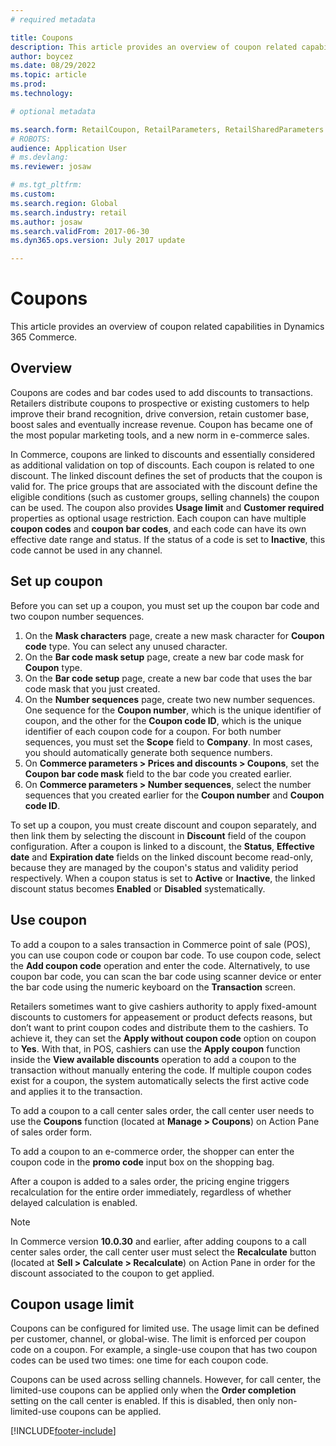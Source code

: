 ```yaml
---
# required metadata

title: Coupons
description: This article provides an overview of coupon related capabilities in Dynamics 365 Commerce.
author: boycez
ms.date: 08/29/2022
ms.topic: article
ms.prod: 
ms.technology: 

# optional metadata

ms.search.form: RetailCoupon, RetailParameters, RetailSharedParameters
# ROBOTS: 
audience: Application User
# ms.devlang: 
ms.reviewer: josaw

# ms.tgt_pltfrm: 
ms.custom: 
ms.search.region: Global
ms.search.industry: retail
ms.author: josaw
ms.search.validFrom: 2017-06-30
ms.dyn365.ops.version: July 2017 update

---
```


# Coupons

This article provides an overview of coupon related capabilities in Dynamics 365 Commerce.

## Overview

Coupons are codes and bar codes used to add discounts to transactions. Retailers distribute coupons to prospective or existing customers to help improve their brand recognition, drive conversion, retain customer base, boost sales and eventually increase revenue. Coupon has became one of the most popular marketing tools, and a new norm in e-commerce sales. 

In Commerce, coupons are linked to discounts and essentially considered as additional validation on top of discounts. Each coupon is related to one discount. The linked discount defines the set of products that the coupon is valid for. The price groups that are associated with the discount define the eligible conditions (such as customer groups, selling channels) the coupon can be used.  The coupon also provides **Usage limit** and **Customer required** properties as optional usage restriction. Each coupon can have multiple **coupon codes** and **coupon bar codes**, and each code can have its own effective date range and status. If the status of a code is set to **Inactive**, this code cannot be used in any channel.

## Set up coupon

Before you can set up a coupon, you must set up the coupon bar code and two coupon number sequences. 

1. On the **Mask characters** page, create a new mask character for **Coupon code** type. You can select any unused character.
1. On the **Bar code mask setup** page, create a new bar code mask for **Coupon** type.
1. On the **Bar code setup** page, create a new bar code that uses the bar code mask that you just created.
1. On the **Number sequences** page, create two new number sequences. One sequence for the **Coupon number**, which is the unique identifier of coupon, and the other for the **Coupon code ID**, which is the unique identifier of each coupon code for a coupon. For both number sequences, you must set the **Scope** field to **Company**. In most cases, you should automatically generate both sequence numbers.
1. On **Commerce parameters \> Prices and discounts > Coupons**, set the **Coupon bar code mask** field to the bar code you created earlier.
1. On **Commerce parameters \> Number sequences**, select the number sequences that you created earlier for the **Coupon number** and **Coupon code ID**.

To set up a coupon, you must create discount and coupon separately, and then link them by selecting the discount in **Discount** field of the coupon configuration. After a coupon is linked to a discount, the **Status**, **Effective date** and **Expiration date** fields on the linked discount become read-only, because they are managed by the coupon's status and validity period respectively. When a coupon status is set to **Active** or **Inactive**, the linked discount status becomes **Enabled** or **Disabled** systematically. 

## Use coupon

To add a coupon to a sales transaction in Commerce point of sale (POS), you can use coupon code or coupon bar code. To use coupon code, select the **Add coupon code** operation and enter the code. Alternatively, to use coupon bar code, you can scan the bar code using scanner device or enter the bar code using the numeric keyboard on the **Transaction** screen.

Retailers sometimes want to give cashiers authority to apply fixed-amount discounts to customers for appeasement or product defects reasons, but don’t want to print coupon codes and distribute them to the cashiers. To achieve it, they can set the **Apply without coupon code** option on coupon to **Yes**. With that, in POS, cashiers can use the **Apply coupon** function inside the **View available discounts** operation to add a coupon to the transaction without manually entering the code. If multiple coupon codes exist for a coupon, the system automatically selects the first active code and applies it to the transaction.

To add a coupon to a call center sales order, the call center user needs to use the **Coupons** function (located at **Manage \> Coupons**) on Action Pane of sales order form.

To add a coupon to an e-commerce order, the shopper can enter the coupon code in the **promo code** input box on the shopping bag.

After a coupon is added to a sales order, the pricing engine triggers recalculation for the entire order immediately, regardless of whether delayed calculation is enabled.

> [!NOTE] 
> In Commerce version **10.0.30** and earlier, after adding coupons to a call center sales order, the call center user must select the **Recalculate** button (located at **Sell \> Calculate \> Recalculate**) on Action Pane in order for the discount associated to the coupon to get applied.
## Coupon usage limit

Coupons can be configured for limited use. The usage limit can be defined per customer, channel, or global-wise. The limit is enforced per coupon code on a coupon. For example, a single-use coupon that has two coupon codes can be used two times: one time for each coupon code.

Coupons can be used across selling channels. However, for call center, the limited-use coupons can be applied only when the **Order completion** setting on the call center is enabled. If this is disabled, then only non-limited-use coupons can be applied.

[!INCLUDE[footer-include](../includes/footer-banner.md)]